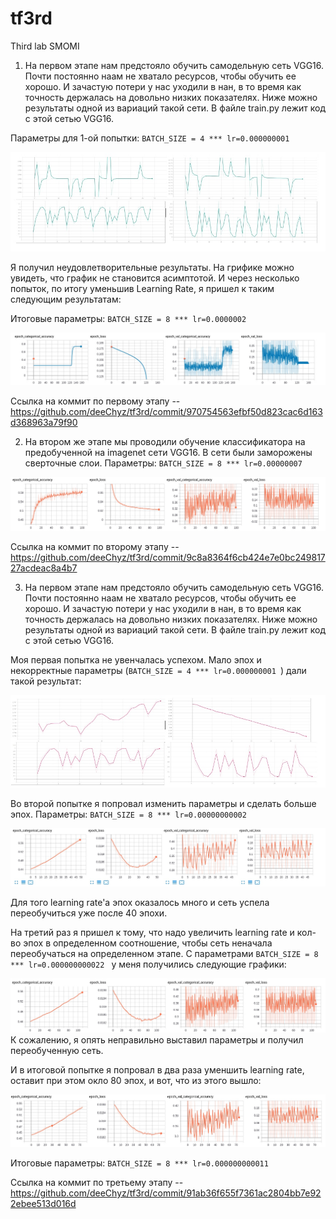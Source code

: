 # tf3rd
Third lab SMOMI

1. На первом этапе нам предстояло обучить самодельную сеть VGG16. Почти постоянно наам не хватало ресурсов, чтобы обучить ее хорошо. И зачастую потери у нас уходили в нан, в то время как точность держалась на довольно низких показателях. Ниже можно результаты одной из вариаций такой сети. В файле train.py лежит код с этой сетью VGG16.

Параметры для 1-ой попытки: 
    ```BATCH_SIZE = 4 *** lr=0.000000001 ```
    
![Image alt](https://github.com/deeChyz/tf3rd/blob/master/1st(b).jpg)

Я получил неудовлетворительные результаты. На грифике можно увидеть, что график не становится асимптотой. И через несколько попыток, по итогу уменьшив Learning Rate, я пришел к таким следующим результатам:
    

Итоговые параметры:
    ```BATCH_SIZE = 8 *** lr=0.0000002 ```

![Image alt](https://github.com/deeChyz/tf3rd/blob/master/1st.jpg)

Ссылка на коммит по первому этапу -- https://github.com/deeChyz/tf3rd/commit/970754563efbf50d823cac6d163d368963a79f90


2. На втором же этапе мы проводили обучение классификатора на предобученной на imagenet сети VGG16. В сети были заморожены сверточные слои.
Параметры:
    ```BATCH_SIZE = 8 *** lr=0.00000007 ```
    

![Image alt](https://github.com/deeChyz/tf3rd/blob/master/2nd.jpg)

Ссылка на коммит по второму этапу -- https://github.com/deeChyz/tf3rd/commit/9c8a8364f6cb424e7e0bc24981727acdeac8a4b7


3. На первом этапе нам предстояло обучить самодельную сеть VGG16. Почти постоянно наам не хватало ресурсов, чтобы обучить ее хорошо. И зачастую потери у нас уходили в нан, в то время как точность держалась на довольно низких показателях. Ниже можно результаты одной из вариаций такой сети. В файле train.py лежит код с этой сетью VGG16.


Моя первая попытка не увенчалась успехом. Мало эпох и некорректные параметры (```BATCH_SIZE = 4 *** lr=0.000000001 ```) дали такой результат:

![Image alt](https://github.com/deeChyz/tf3rd/blob/master/3rd(c).jpg)


Во второй попытке я попровал изменить параметры и сделать больше эпох. Параметры: ```BATCH_SIZE = 8 *** lr=0.00000000002 ```

![Image alt](https://github.com/deeChyz/tf3rd/blob/master/3rd(d).jpg)

Для того learning rate'a эпох оказалось много и сеть успела переобучиться уже после 40 эпохи.


На третий раз я пришел к тому, что надо увеличить learning rate и кол-во эпох в определенном соотношение, чтобы сеть неначала переобучаться на определенном этапе. С параметрами ```BATCH_SIZE = 8 *** lr=0.000000000022 ``` у меня получились следующие графики:

![Image alt](https://github.com/deeChyz/tf3rd/blob/master/3rd(a).jpg)
К сожалению, я опять неправильно выставил параметры и получил переобученную сеть.


И в итоговой попытке я попровал в два раза уменшить learning rate, оставит при этом окло 80 эпох, и вот, что из этого вышло: 
    

![Image alt](https://github.com/deeChyz/tf3rd/blob/master/3rd(b).jpg)

Итоговые параметры: ```BATCH_SIZE = 8 *** lr=0.000000000011 ```

Ссылка на коммит по третьему этапу -- https://github.com/deeChyz/tf3rd/commit/91ab36f655f7361ac2804bb7e922ebee513d016d
